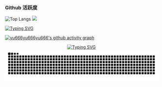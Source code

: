 ### Github 活跃度

![Top Langs](https://github-readme-stats.vercel.app/api/top-langs/?username=yu666yu666yu666&langs_count=6)
![](https://github-readme-stats.vercel.app/api/top-langs/?username=yu666yu666yu666&layout=compact&langs_count=6)

[![Typing SVG](https://readme-typing-svg.demolab.com?font=Fira+Code&weight=600&size=32&pause=1000&center=&vCenter=&repeat=&random=&width=485&separator=%3C&lines=%3Cyu+happy)](https://git.io/typing-svg)

[![yu666yu666yu666's github activity graph](https://github-readme-activity-graph.vercel.app/graph?username=yu666yu666yu666&theme=github-compact)](https://github.com/ashutosh00710/github-readme-activity-graph)

<div align="center">
  <a href="https://blog.sunguoqi.com/">
    <img src="https://readme-typing-svg.demolab.com?font=Fira+Code&pause=1000&color=024EF7&width=1000&lines=yu&center=true&size=27" alt="Typing SVG" />
  </a>
</div>

<picture>
  <source media="(prefers-color-scheme: dark)" srcset="https://raw.githubusercontent.com/yu666yu666yu666/yu666yu666yu666/output/github-contribution-grid-snake-dark.svg">
  <source media="(prefers-color-scheme: light)" srcset="https://raw.githubusercontent.com/yu666yu666yu666/yu666yu666yu666/output/github-contribution-grid-snake.svg">
  <img alt="github contribution grid snake animation" src="https://raw.githubusercontent.com/yu666yu666yu666/yu666yu666yu666/output/github-contribution-grid-snake.svg">
</picture>

